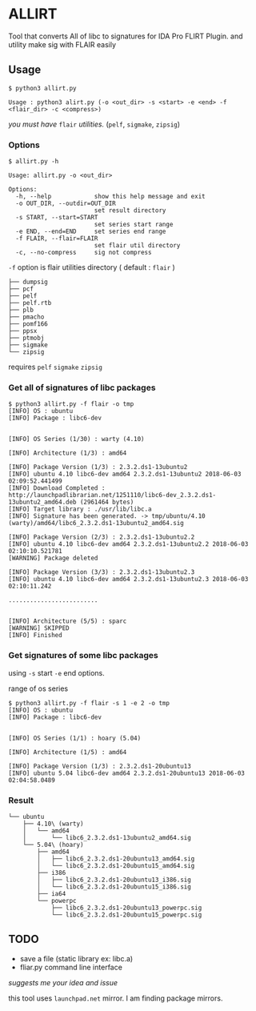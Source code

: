 # ALLIRT
Tool that converts  All of libc to signatures for IDA Pro FLIRT Plugin. and utility make sig with FLAIR easily



## Usage
```
$ python3 allirt.py
```
```
Usage : python3 alirt.py (-o <out_dir> -s <start> -e <end> -f <flair_dir> -c <compress>)
```

*you must have* `flair` *utilities.* (`pelf`, `sigmake`, `zipsig`)

### Options
```
$ allirt.py -h
```
```
Usage: allirt.py -o <out_dir>

Options:
  -h, --help            show this help message and exit
  -o OUT_DIR, --outdir=OUT_DIR
                        set result directory
  -s START, --start=START
                        set series start range
  -e END, --end=END     set series end range
  -f FLAIR, --flair=FLAIR
                        set flair util directory
  -c, --no-compress     sig not compress
```

`-f` option is flair utilities directory ( default : `flair` ) 
```
├── dumpsig
├── pcf
├── pelf
├── pelf.rtb
├── plb
├── pmacho
├── pomf166
├── ppsx
├── ptmobj
├── sigmake
└── zipsig
```

requires `pelf` `sigmake` `zipsig`
 
### Get all of signatures of libc packages
```
$ python3 allirt.py -f flair -o tmp
[INFO] OS : ubuntu
[INFO] Package : libc6-dev


[INFO] OS Series (1/30) : warty (4.10)

[INFO] Architecture (1/3) : amd64

[INFO] Package Version (1/3) : 2.3.2.ds1-13ubuntu2
[INFO] ubuntu 4.10 libc6-dev amd64 2.3.2.ds1-13ubuntu2 2018-06-03 02:09:52.441499
[INFO] Download Completed : http://launchpadlibrarian.net/1251110/libc6-dev_2.3.2.ds1-13ubuntu2_amd64.deb (2961464 bytes)
[INFO] Target library : ./usr/lib/libc.a
[INFO] Signature has been generated. -> tmp/ubuntu/4.10 (warty)/amd64/libc6_2.3.2.ds1-13ubuntu2_amd64.sig

[INFO] Package Version (2/3) : 2.3.2.ds1-13ubuntu2.2
[INFO] ubuntu 4.10 libc6-dev amd64 2.3.2.ds1-13ubuntu2.2 2018-06-03 02:10:10.521781
[WARNING] Package deleted

[INFO] Package Version (3/3) : 2.3.2.ds1-13ubuntu2.3
[INFO] ubuntu 4.10 libc6-dev amd64 2.3.2.ds1-13ubuntu2.3 2018-06-03 02:10:11.242

.........................


[INFO] Architecture (5/5) : sparc
[WARNING] SKIPPED
[INFO] Finished
```


### Get signatures of some libc packages 
using `-s` start `-e` end options.

range of os series

```
$ python3 allirt.py -f flair -s 1 -e 2 -o tmp
[INFO] OS : ubuntu
[INFO] Package : libc6-dev


[INFO] OS Series (1/1) : hoary (5.04)

[INFO] Architecture (1/5) : amd64

[INFO] Package Version (1/3) : 2.3.2.ds1-20ubuntu13
[INFO] ubuntu 5.04 libc6-dev amd64 2.3.2.ds1-20ubuntu13 2018-06-03 02:04:58.0489
```

### Result
```
└── ubuntu
    ├── 4.10\ (warty)
    │   └── amd64
    │       └── libc6_2.3.2.ds1-13ubuntu2_amd64.sig
    └── 5.04\ (hoary)
        ├── amd64
        │   ├── libc6_2.3.2.ds1-20ubuntu13_amd64.sig
        │   └── libc6_2.3.2.ds1-20ubuntu15_amd64.sig
        ├── i386
        │   ├── libc6_2.3.2.ds1-20ubuntu13_i386.sig
        │   └── libc6_2.3.2.ds1-20ubuntu15_i386.sig
        ├── ia64
        └── powerpc
            ├── libc6_2.3.2.ds1-20ubuntu13_powerpc.sig
            └── libc6_2.3.2.ds1-20ubuntu15_powerpc.sig
```

## TODO
* save a file (static library ex: libc.a)
* fliar.py command line interface

*suggests me your idea and issue*

this tool uses `launchpad.net` mirror. I am finding package mirrors.